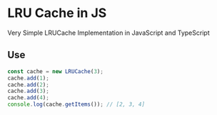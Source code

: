 # LRU Cache in JS
Very Simple LRUCache Implementation in JavaScript and TypeScript

## Use

```ts
const cache = new LRUCache(3);
cache.add(1);
cache.add(2);
cache.add(3);
cache.add(4);
console.log(cache.getItems()); // [2, 3, 4]
```
